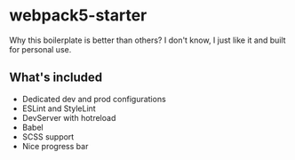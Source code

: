 # webpack5-starter
Why this boilerplate is better than others? I don't know, I just like it and built for personal use.

## What's included
- Dedicated dev and prod configurations
- ESLint and StyleLint
- DevServer with hotreload
- Babel
- SCSS support
- Nice progress bar
